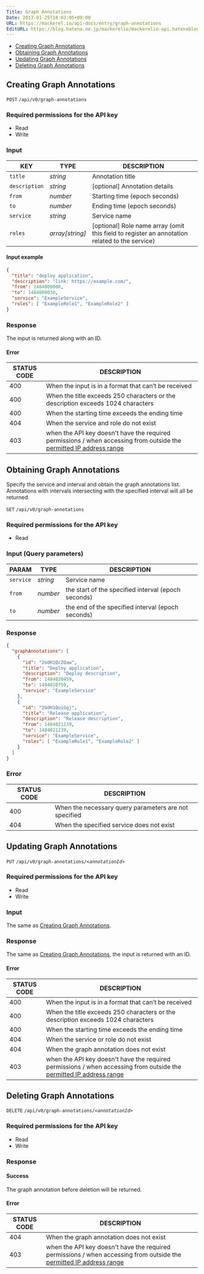```yaml
---
Title: Graph Annotations
Date: 2017-01-25T18:03:05+09:00
URL: https://mackerel.io/api-docs/entry/graph-annotations
EditURL: https://blog.hatena.ne.jp/mackerelio/mackerelio-api.hatenablog.mackerel.io/atom/entry/10328749687209882920
---
```


<ul class="internal-nav">
  <li><a href="#create">Creating Graph Annotations</a></li>
  <li><a href="#get">Obtaining Graph Annotations</a></li>
  <li><a href="#update">Updating Graph Annotations</a></li>
  <li><a href="#delete">Deleting Graph Annotations</a></li>
</ul>


<h2 id="create">Creating Graph Annotations</h2>
<p class="type-post">
  <code>POST</code>
  <code>/api/v0/graph-annotations</code>
</p>

### Required permissions for the API key

<ul class="api-key">
  <li class="label-read">Read</li>
  <li class="label-write">Write</li>
</ul>

### Input

| KEY             | TYPE            | DESCRIPTION                        |
| ------------    | --------------- | ---------------------------------- |
| `title`         | *string*        | Annotation title                   |
| `description`   | *string*        | [optional] Annotation details      |
| `from`          | *number*        | Starting time (epoch seconds)      |
| `to`            | *number*        | Ending time (epoch seconds)        |
| `service`       | *string*        | Service name                       |
| `roles`         | *array[string]* | [optional] Role name array (omit this field to register an annotation related to the service) |

#### Input example
```json
{
  "title": "deploy application",
  "description": "link: https://example.com/",
  "from": 1484000000,
  "to": 1484000030,
  "service": "ExampleService",
  "roles": [ "ExampleRole1", "ExampleRole2" ]
}
```

### Response
The input is returned along with an ID.

#### Error

<table class="default api-error-table">
  <thead>
    <tr>
      <th class="status-code">STATUS CODE</th>
      <th class="description">DESCRIPTION</th>
    </tr>
  </thead>
  <tbody>
    <tr>
      <td>400</td>
      <td>When the input is in a format that can’t be received</td>
    </tr>
    <tr>
      <td>400</td>
      <td>When the title exceeds 250 characters or the description exceeds 1024 characters</td>
    </tr>
    <tr>
      <td>400</td>
      <td>When the starting time exceeds the ending time</td>
    </tr>
    <tr>
      <td>404</td>
      <td>When the service and role do not exist</td>
    </tr>
    <tr>
      <td>403</td>
      <td>when the API key doesn't have the required permissions / when accessing from outside the <a href="https://mackerel.io/docs/entry/faq/organization/ip-restriction" target="_blank">permitted IP address range</a></td>
    </tr>
  </tbody>
</table>

<h2 id="get">Obtaining Graph Annotations</h2>

Specify the service and interval and obtain the graph annotations list. Annotations with intervals intersecting with the specified interval will all be returned.

<p class="type-get">
  <code>GET</code>
  <code>/api/v0/graph-annotations</code>
</p>

### Required permissions for the API key

<ul class="api-key border-none">
  <li class="label-read">Read</li>
</ul>

### Input (Query parameters)

| PARAM     | TYPE     | DESCRIPTION                                  |
| --------- | -------- | -------------------------------------------- |
| `service` | *string* | Service name                                   |
| `from`    | *number* | the start of the specified interval (epoch seconds) |
| `to`      | *number* | the end of the specified interval (epoch seconds) |

### Response

```json
{
  "graphAnnotations": [
    {
      "id": "2UdH1QcZQaw",
      "title": "Deploy application",
      "description": "Deploy description",
      "from": 1484020459,
      "to": 1484020759,
      "service": "ExampleService"
    },
    {
      "id": "2UdH1QuiGgj",
      "title": "Release application",
      "description": "Release description",
      "from": 1484021239,
      "to": 1484021239,
      "service": "ExampleService",
      "roles": [ "ExampleRole1", "ExampleRole2" ]
    }
  ]
}
```

### Error

<table class="default api-error-table">
  <thead>
    <tr>
      <th class="status-code">STATUS CODE</th>
      <th class="description">DESCRIPTION</th>
    </tr>
  </thead>
  <tbody>
    <tr>
      <td>400</td>
      <td>When the necessary query parameters are not specified</td>
    </tr>
    <tr>
      <td>404</td>
      <td>When the specified service does not exist</td>
    </tr>
  </tbody>
</table>

<h2 id="update">Updating Graph Annotations</h2>

<p class="type-put">
  <code>PUT</code>
  <code>/api/v0/graph-annotations/<em>&lt;annotationId&gt</em></code>
</p>

### Required permissions for the API key

<ul class="api-key">
  <li class="label-read">Read</li>
  <li class="label-write">Write</li>
</ul>

### Input

The same as [Creating Graph Annotations](#create).

### Response

The same as [Creating Graph Annotations](#create), the input is returned with an ID.

#### Error

<table class="default api-error-table">
  <thead>
    <tr>
      <th class="status-code">STATUS CODE</th>
      <th class="description">DESCRIPTION</th>
    </tr>
  </thead>
  <tbody>
    <tr>
      <td>400</td>
      <td>When the input is in a format that can’t be received</td>
    </tr>
    <tr>
      <td>400</td>
      <td>When the title exceeds 250 characters or the description exceeds 1024 characters</td>
    </tr>
    <tr>
      <td>400</td>
      <td>When the starting time exceeds the ending time</td>
    </tr>
    <tr>
      <td>404</td>
      <td>When the service or role do not exist</td>
    </tr>
    <tr>
      <td>404</td>
      <td>When the graph annotation does not exist</td>
    </tr>
    <tr>
      <td>403</td>
      <td>when the API key doesn't have the required permissions / when accessing from outside the <a href="https://mackerel.io/docs/entry/faq/organization/ip-restriction" target="_blank">permitted IP address range</a></td>
    </tr>
  </tbody>
</table>

<h2 id="delete">Deleting Graph Annotations</h2>

<p class="type-delete">
  <code>DELETE</code>
  <code>/api/v0/graph-annotations/<em>&lt;annotationId&gt</em></code>
</p>

### Required permissions for the API key

<ul class="api-key">
  <li class="label-read">Read</li>
  <li class="label-write">Write</li>
</ul>

### Response

#### Success

The graph annotation before deletion will be returned.

#### Error

<table class="default api-error-table">
  <thead>
    <tr>
      <th class="status-code">STATUS CODE</th>
      <th class="description">DESCRIPTION</th>
    </tr>
  </thead>
  <tbody>
    <tr>
      <td>404</td>
      <td>When the graph annotation does not exist</td>
    </tr>
    <tr>
      <td>403</td>
      <td>when the API key doesn't have the required permissions / when accessing from outside the <a href="https://mackerel.io/docs/entry/faq/organization/ip-restriction" target="_blank">permitted IP address range</a></td>
    </tr>
  </tbody>
</table>

